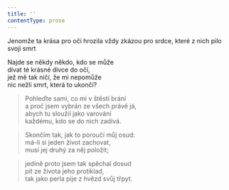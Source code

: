 ```yaml
---
title: ''
contentType: prose
---
```


Jenomže ta krása pro oči hrozila vždy zkázou pro srdce, které z nich pilo svoji smrt

Najde se někdy někdo, kdo se může  
dívat té krásné dívce do očí,  
jež mě tak ničí, že mi nepomůže  
nic nežli smrt, která to ukončí?

> Pohleďte sami, co mi v štěstí brání  
> a proč jsem vybrán ze všech právě já,  
> abych tu sloužil jako varování  
> každému, kdo se do nich zadívá.

> Skončím tak, jak to poroučí můj osud:  
> má-li si jeden život zachovat,  
> musí jej druhý za něj položit;

> jedině proto jsem tak spěchal dosud  
> pít ze života jeho protiklad,  
> tak jako perla pije z hvězd svůj třpyt.

